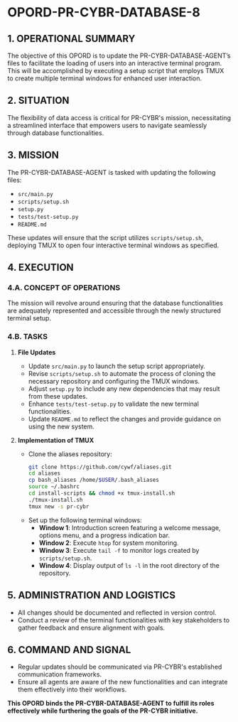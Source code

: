 # OPORD-PR-CYBR-DATABASE-8

## 1. OPERATIONAL SUMMARY
The objective of this OPORD is to update the PR-CYBR-DATABASE-AGENT’s files to facilitate the loading of users into an interactive terminal program. This will be accomplished by executing a setup script that employs TMUX to create multiple terminal windows for enhanced user interaction.

## 2. SITUATION
The flexibility of data access is critical for PR-CYBR's mission, necessitating a streamlined interface that empowers users to navigate seamlessly through database functionalities.

## 3. MISSION
The PR-CYBR-DATABASE-AGENT is tasked with updating the following files:
- `src/main.py`
- `scripts/setup.sh`
- `setup.py`
- `tests/test-setup.py`
- `README.md`

These updates will ensure that the script utilizes `scripts/setup.sh`, deploying TMUX to open four interactive terminal windows as specified.

## 4. EXECUTION

### 4.A. CONCEPT OF OPERATIONS
The mission will revolve around ensuring that the database functionalities are adequately represented and accessible through the newly structured terminal setup.

### 4.B. TASKS
1. **File Updates**
   - Update `src/main.py` to launch the setup script appropriately.
   - Revise `scripts/setup.sh` to automate the process of cloning the necessary repository and configuring the TMUX windows.
   - Adjust `setup.py` to include any new dependencies that may result from these updates.
   - Enhance `tests/test-setup.py` to validate the new terminal functionalities.
   - Update `README.md` to reflect the changes and provide guidance on using the new system.

2. **Implementation of TMUX**
   - Clone the aliases repository:
     ```bash
     git clone https://github.com/cywf/aliases.git
     cd aliases
     cp bash_aliases /home/$USER/.bash_aliases
     source ~/.bashrc
     cd install-scripts && chmod +x tmux-install.sh
     ./tmux-install.sh
     tmux new -s pr-cybr
     ```
   - Set up the following terminal windows:
     - **Window 1**: Introduction screen featuring a welcome message, options menu, and a progress indication bar.
     - **Window 2**: Execute `htop` for system monitoring.
     - **Window 3**: Execute `tail -f` to monitor logs created by `scripts/setup.sh`.
     - **Window 4**: Display output of `ls -l` in the root directory of the repository.

## 5. ADMINISTRATION AND LOGISTICS
- All changes should be documented and reflected in version control.
- Conduct a review of the terminal functionalities with key stakeholders to gather feedback and ensure alignment with goals.

## 6. COMMAND AND SIGNAL
- Regular updates should be communicated via PR-CYBR's established communication frameworks.
- Ensure all agents are aware of the new functionalities and can integrate them effectively into their workflows.

**This OPORD binds the PR-CYBR-DATABASE-AGENT to fulfill its roles effectively while furthering the goals of the PR-CYBR initiative.**